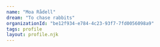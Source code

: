 ```yaml
---
name: "Moa Rådell"
dream: "To chase rabbits"
organizationId: "be12f934-e784-4c23-93f7-7fd0056098a9"
tags: profile
layout: profile.njk
---
```

